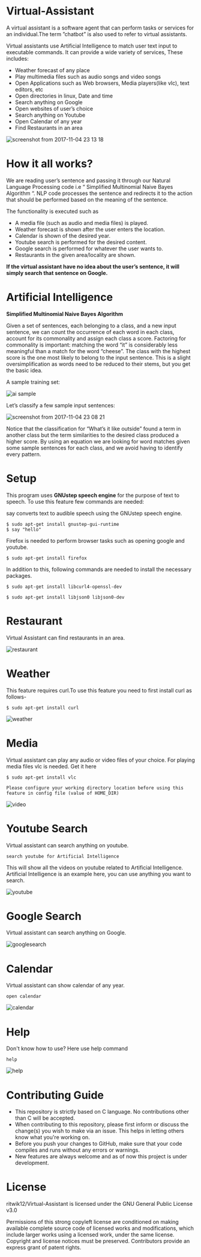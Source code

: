 # Virtual-Assistant
A virtual assistant is a software agent that can perform tasks or services for an individual.The term
”chatbot” is also used to refer to virtual assistants.

Virtual assistants use Artificial Intelligence to match user text input to executable commands.
It can provide a wide variety of services, These includes:

<ul>
<li>Weather forecast of any place</li> 
<li>Play multimedia files such as audio songs and video songs</li> 
<li>Open Applications such as Web browsers, Media players(like vlc), text editors, etc</li>
<li>Open directories in linux, Date and time</li> 
<li>Search anything on Google</li> 
<li>Open websites of user’s choice</li>
<li>Search anything on Youtube</li>
<li>Open Calendar of any year</li>
<li>Find Restaurants in an area</li>  
</ul>

![screenshot from 2017-11-04 23 13 18](https://user-images.githubusercontent.com/20038775/32407915-c80e1a72-c1b5-11e7-83f4-efafcf7d3c85.png)

# How it all works?

We are reading user’s sentence and passing it through our Natural Language Processing code i.e “ Simplified Multinomial Naive Bayes Algorithm “. NLP code processes the sentence and redirects it to the action that should be performed based on the meaning of the sentence.

The functionality is executed such as 
<ul>
<li>A media file (such as audio and media files) is played.
<li>Weather forecast is shown after the user enters the location.
<li>Calendar is shown of the desired year.
<li>Youtube search is performed for the desired content.
<li>Google search is performed for whatever the user wants to.
<li>Restaurants in the given area/locality are shown.  
</ul>

**If the virtual assistant have no idea about the user’s sentence, it will simply search that sentence on Google.**

# Artificial Intelligence

**Simplified Multinomial Naive Bayes Algorithm**

Given a set of sentences, each belonging to a class, and a new input sentence, we can count the occurrence of each word in each class, account for its commonality and assign each class a score. Factoring for commonality is important: matching the word “it” is considerably less meaningful than a match for the word “cheese”. The class with the highest score is the one most likely to belong to the input sentence. This is a slight oversimplification as words need to be reduced to their stems, but you get the basic idea.

A sample training set:


![ai sample](https://user-images.githubusercontent.com/20038775/32407882-50b9dc54-c1b5-11e7-9b61-5617e1c849ba.png)

Let’s classify a few sample input sentences:

![screenshot from 2017-11-04 23 08 21](https://user-images.githubusercontent.com/20038775/32407872-1df10b26-c1b5-11e7-988b-d6ec965761f7.png)

Notice that the classification for “What’s it like outside” found a term in another class but the term similarities to the desired class produced a higher score. By using an equation we are looking for word matches given some sample sentences for each class, and we avoid having to identify every pattern.

# Setup

This program uses <b>GNUstep speech engine</b> for the purpose of text to speech.
To use this feature few commands are needed:

say converts text to audible speech using the GNUstep speech engine.

```
$ sudo apt-get install gnustep-gui-runtime
$ say "hello"
```
Firefox is needed to perform browser tasks such as opening google and youtube.

```
$ sudo apt-get install firefox
```
In addition to this, following commands are needed to install the necessary packages.

```
$ sudo apt-get install libcurl4-openssl-dev

$ sudo apt-get install libjson0 libjson0-dev

```
# Restaurant
  Virtual Assistant can find restaurants in an area.
  
  ![restaurant](https://user-images.githubusercontent.com/22569462/32977453-8dfb20fc-cc53-11e7-91aa-ff43bed7173b.png)



# Weather

This feature requires curl.To use this feature you need to first install curl as follows-

```
$ sudo apt-get install curl
```

![weather](https://user-images.githubusercontent.com/20038775/32407551-c93bc9b2-c1b0-11e7-8daf-51ee917136c6.PNG)

# Media

Virtual assistant can play any audio or video files of your choice.
For playing media files vlc is needed.
Get it here 
```
$ sudo apt-get install vlc
```
```
Please configure your working directory location before using this feature in config file (value of HOME_DIR)
```
![video](https://user-images.githubusercontent.com/20038775/32407550-c8dfc766-c1b0-11e7-8f29-65233b7d1861.PNG)

# Youtube Search

Virtual assistant can search anything on youtube.
```
search youtube for Artificial Intelligence
```
This will show all the videos on youtube related to Artificial Intelligence.
Artificial Intelligence is an example here, you can use anything you want to search.

![youtube](https://user-images.githubusercontent.com/20038775/32407552-c986ec44-c1b0-11e7-9be2-d3a80426207c.PNG)

# Google Search

Virtual assistant can search anything on Google.

![googlesearch](https://user-images.githubusercontent.com/20038775/32407547-c85a9352-c1b0-11e7-9a48-32bd2c94a332.PNG)

# Calendar

Virtual assistant can show calendar of any year.

```
open calendar
```
![calendar](https://user-images.githubusercontent.com/20038775/33027865-4b6d5f28-ce3a-11e7-8376-ac16e9da8606.png)

# Help

Don't know how to use?
Here use help command

```
help
```
![help](https://user-images.githubusercontent.com/20038775/33027895-5eb1a80a-ce3a-11e7-9410-dd1c0b2d21a1.png)

# Contributing Guide
<ul>
<li>This repository is strictly based on C language. No contributions other than C will be accepted.</li>
<li>When contributing to this repository, please first inform or discuss the change(s) you wish to make via an issue. This helps in letting   others know what you're working on.</li>
<li>Before you push your changes to GitHub, make sure that your code compiles and runs without any errors or warnings.</li>
<li>New features are always welcome and as of now this project is under development.</li>
</ul>


# License

ritwik12/Virtual-Assistant is licensed under the
GNU General Public License v3.0

Permissions of this strong copyleft license are conditioned on making available complete source code of licensed works and modifications, which include larger works using a licensed work, under the same license. Copyright and license notices must be preserved. Contributors provide an express grant of patent rights.



